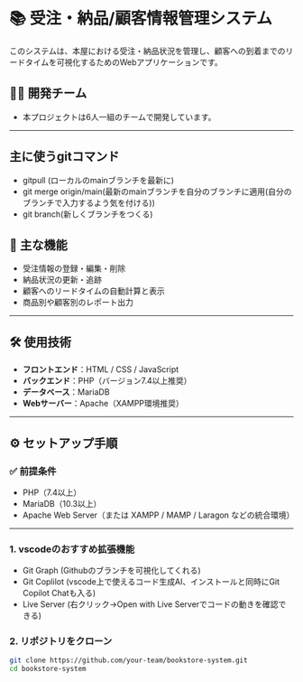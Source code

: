 # 📚 受注・納品/顧客情報管理システム

このシステムは、本屋における受注・納品状況を管理し、顧客への到着までのリードタイムを可視化するためのWebアプリケーションです。

## 🧑‍💻 開発チーム
- 本プロジェクトは6人一組のチームで開発しています。

---

## 主に使うgitコマンド
- gitpull (ローカルのmainブランチを最新に)
- git merge origin/main(最新のmainブランチを自分のブランチに適用(自分のブランチで入力するよう気を付ける))
- git branch(新しくブランチをつくる)

## 🚀 主な機能

- 受注情報の登録・編集・削除
- 納品状況の更新・追跡
- 顧客へのリードタイムの自動計算と表示
- 商品別や顧客別のレポート出力

---

## 🛠️ 使用技術

- **フロントエンド**：HTML / CSS / JavaScript
- **バックエンド**：PHP（バージョン7.4以上推奨）
- **データベース**：MariaDB
- **Webサーバー**：Apache（XAMPP環境推奨）

---

## ⚙️ セットアップ手順

### ✅ 前提条件

- PHP（7.4以上）
- MariaDB（10.3以上）
- Apache Web Server（または XAMPP / MAMP / Laragon などの統合環境）

---

### 1. vscodeのおすすめ拡張機能

- Git Graph (Githubのブランチを可視化してくれる)
- Git Coplilot (vscode上で使えるコード生成AI、インストールと同時にGit Copilot Chatも入る)
- Live Server (右クリック→Open with Live Serverでコードの動きを確認できる)

### 2. リポジトリをクローン

```bash
git clone https://github.com/your-team/bookstore-system.git
cd bookstore-system
